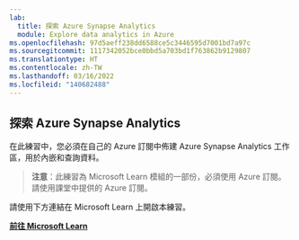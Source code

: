 ```yaml
---
lab:
  title: 探索 Azure Synapse Analytics
  module: Explore data analytics in Azure
ms.openlocfilehash: 97d5aeff238dd6588ce5c3446595d7001bd7a97c
ms.sourcegitcommit: 1117342052bce0bbd5a703bd1f763862b9129807
ms.translationtype: HT
ms.contentlocale: zh-TW
ms.lasthandoff: 03/16/2022
ms.locfileid: "140682488"
---
```

## <a name="explore-azure-synapse-analytics"></a>探索 Azure Synapse Analytics

在此練習中，您必須在自己的 Azure 訂閱中佈建 Azure Synapse Analytics 工作區，用於內嵌和查詢資料。

> **注意**：此練習為 Microsoft Learn 模組的一部份，必須使用 Azure 訂閱。 請使用課堂中提供的 Azure 訂閱。

請使用下方連結在 Microsoft Learn 上開啟本練習。

**[前往 Microsoft Learn](https://docs.microsoft.com/learn/modules/examine-components-of-modern-data-warehouse/5-exercise-azure-synapse#provision-an-azure-synapse-analytics-workspace)**
